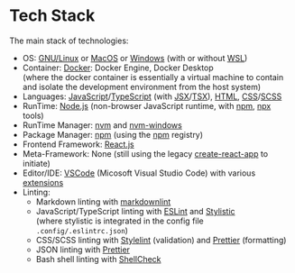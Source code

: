 # Tech Stack

The main stack of technologies:

* OS:
  [GNU/Linux](https://en.wikipedia.org/wiki/Linux) or
  [MacOS](https://en.wikipedia.org/wiki/MacOS) or
  [Windows](https://en.wikipedia.org/wiki/Microsoft_Windows)
  (with or without
  [WSL](https://learn.microsoft.com/en-us/windows/wsl/))
* Container:
  [Docker](https://www.docker.com/): Docker Engine, Docker Desktop  
  (where the docker container is essentially a virtual machine to contain and
  isolate the development environment from the host system)
* Languages:
  [JavaScript](https://developer.mozilla.org/en-US/docs/Glossary/JavaScript)/[TypeScript](https://www.typescriptlang.org)
  (with
  [JSX](https://react.dev/learn/writing-markup-with-jsx)/[TSX](https://react.dev/learn/typescript#typescript-with-react-components)),
  [HTML](https://developer.mozilla.org/en-US/docs/Web/HTML),
  [CSS](https://developer.mozilla.org/en-US/docs/Web/CSS)/[SCSS](https://sass-lang.com/guide/)
* RunTime:
  [Node.js](https://nodejs.org/en)
  (non-browser JavaScript runtime, with
  [npm](https://docs.npmjs.com/about-npm),
  [npx](https://docs.npmjs.com/cli/v10/commands/npx)
  tools)
* RunTime Manager:
  [nvm](https://github.com/nvm-sh/nvm) and
  [nvm-windows](https://github.com/coreybutler/nvm-windows)
* Package Manager:
  [npm](https://nodejs.org/en/learn/getting-started/an-introduction-to-the-npm-package-manager)
  (using the
  [npm](https://www.npmjs.com/)
  registry)
* Frontend Framework:
  [React.js](https://react.dev)
* Meta-Framework:
  None
  (still using the legacy
  [create-react-app](https://legacy.reactjs.org/docs/create-a-new-react-app.html)
  to initiate)
* Editor/IDE:
  [VSCode](https://code.visualstudio.com/) (Micosoft Visual Studio Code)
  with various
  [extensions](https://code.visualstudio.com/docs/editor/extension-marketplace)
* Linting:
  * Markdown linting with
    [markdownlint](https://marketplace.visualstudio.com/items?itemName=DavidAnson.vscode-markdownlint)
  * JavaScript/TypeScript linting with [ESLint](https://eslint.org) and
    [Stylistic](https://eslint.style/)  
    (where stylistic is integrated in the config file `.config/.eslintrc.json`)
  * CSS/SCSS linting with [Stylelint](https://stylelint.io) (validation) and
    [Prettier](https://prettier.io/) (formatting)
  * JSON linting with [Prettier](https://prettier.io/)
  * Bash shell linting with
    [ShellCheck](https://marketplace.visualstudio.com/items?itemName=timonwong.shellcheck)
